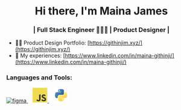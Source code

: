 <h1 align="center">Hi there, I'm Maina James</h1>
<h3 align="center">| Full Stack Engineer 👩🏿‍💻 | Product Designer |</h3>

- 👨‍💻 Product Design Portfolio:  [https://githinjim.xyz/](https://githinjim.xyz/)
- 📄 My experiences: [https://www.linkedin.com/in/maina-githinji/](https://www.linkedin.com/in/maina-githinji/)

<h3 align="left">Languages and Tools:</h3>
<p align="left"> <a href="https://www.figma.com/" target="_blank" rel="noreferrer"> <img src="https://www.vectorlogo.zone/logos/figma/figma-icon.svg" alt="figma" width="40" height="40"/> </a> &nbsp;&nbsp;&shy; <a href="https://developer.mozilla.org/en-US/docs/Web/JavaScript" target="_blank" rel="noreferrer"> <img src="https://raw.githubusercontent.com/devicons/devicon/master/icons/javascript/javascript-original.svg" alt="javascript" width="40" height="40"/> </a> &nbsp;&nbsp;&shy; <a href="https://www.python.org" target="_blank" rel="noreferrer"> <img src="https://raw.githubusercontent.com/devicons/devicon/master/icons/python/python-original.svg" alt="python" width="40" height="40"/> </a> </p>
